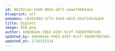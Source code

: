 ```yaml
---
id: 86392caa-2eb0-402e-a571-eeaef4684abe
blueprint: art
pokemon: c83d398d-2f72-43e9-a615-d1af1d5c6ab9
title: Diglett
image: 050.png
author: 4d8d6ede-5963-429f-9c2f-74b897007e0c
updated_by: 4d8d6ede-5963-429f-9c2f-74b897007e0c
updated_at: 1716152314
---
```

